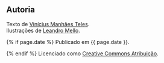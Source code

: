 ## Autoria ##

Texto de [Vinícius Manhães Teles][vini].  
Ilustrações de [Leandro Mello][leandro].

{% if page.date %}
Publicado em {{ page.date }}.

{% endif %}
Licenciado como [Creative Commons Atribuição][cca].

[vini]:				http://viniciusteles.com.br
[leandro]:          http://improveit.com.br/empresa/leandro
[cca]:              http://creativecommons.org/licenses/by/3.0/deed.pt_BR
[ccapng]:           /images/cc.png